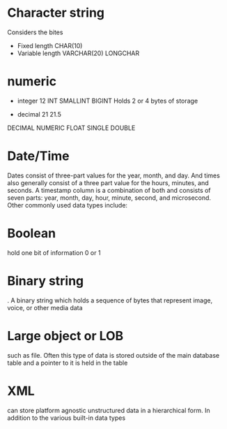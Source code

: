 # Character string
Considers the bites
- Fixed length
CHAR(10)
- Variable length
VARCHAR(20)
LONGCHAR

# numeric 
- integer
12
INT
SMALLINT
BIGINT
Holds 2 or 4 bytes of storage

- decimal
21
21.5

DECIMAL
NUMERIC
FLOAT
SINGLE
DOUBLE

# Date/Time

Dates consist of three-part values for the year,
month, and day. And times also generally consist of a three part value for the hours, minutes,
and seconds. A timestamp column is a combination of both and consists of seven parts: year, month,
day, hour, minute, second, and microsecond. Other commonly used data types include:

# Boolean

hold one bit of information 0 or 1

# Binary string

. A binary string which holds a sequence of bytes
that represent image, voice, or other media data


# Large object or LOB

such as  file. Often this type of data is stored outside of the main database
table and a pointer to it is held in the table

# XML

can store platform agnostic
unstructured data in a hierarchical form. In addition to the various built-in data types
